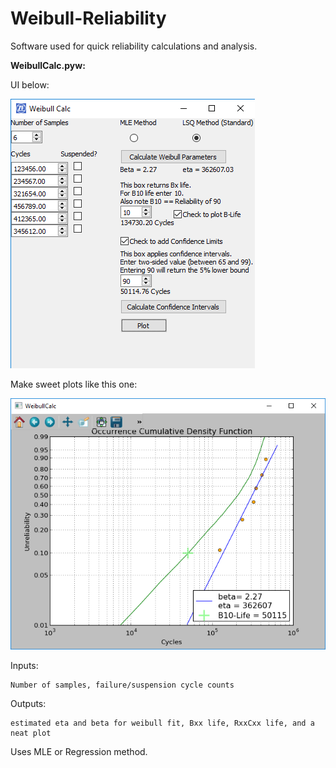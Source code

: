 # Weibull-Reliability
Software used for quick reliability calculations and analysis.

**WeibullCalc.pyw:**
  
  UI below:
  
  ![Image of UI](https://github.com/KoolKevin723/Weibull-Reliability/blob/master/Images/WeibullCalcUI.png)
  
  Make sweet plots like this one:
  
  ![Image of Plot](https://github.com/KoolKevin723/Weibull-Reliability/blob/master/Images/WeibullCalcPlot.png)
  
  Inputs: 
  
    Number of samples, failure/suspension cycle counts
  
  Outputs: 
  
    estimated eta and beta for weibull fit, Bxx life, RxxCxx life, and a neat plot
  
  Uses MLE or Regression method.
